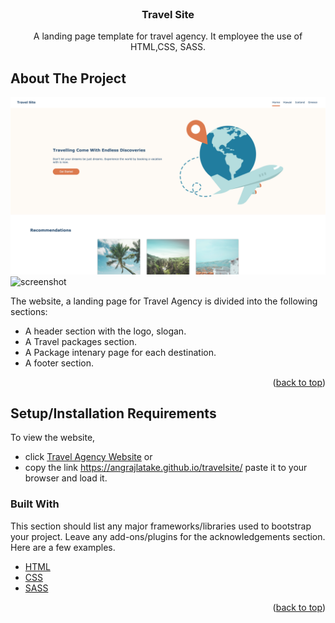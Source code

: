 
<!-- PROJECT LOGO -->
<br />
<div align="center">

  <h3 align="center">Travel Site</h3>

  <p align="center">
    A landing page template for travel agency. It employee the use of HTML,CSS, SASS. 
    <br />

  </p>
</div>

<!-- ABOUT THE PROJECT -->
## About The Project

<img src="assets/angrajlatake.github.io_travelsite_%20(1).png" alt="screenshot">
<img src="assets/angrajlatake.github.io_travelsite_pages_hawaii.html.png" alt="screenshot">

The website, a landing page for Travel Agency is divided into the following sections:

* A header section with the logo, slogan.
* A Travel packages section.
* A Package intenary page for each destination.
* A footer section.

<p align="right">(<a href="#top">back to top</a>)</p>

## Setup/Installation Requirements

To view the website, 
* click [Travel Agency Website](https://angrajlatake.github.io/travelsite/)
or 
* copy the link https://angrajlatake.github.io/travelsite/ paste it to your browser and load it.  



### Built With

This section should list any major frameworks/libraries used to bootstrap your project. Leave any add-ons/plugins for the acknowledgements section. Here are a few examples.

* [HTML](https://www.w3.org/html/)
* [CSS](https://www.w3.org/Style/CSS/Overview.en.html)
* [SASS](https://sass-lang.com/)


<p align="right">(<a href="#top">back to top</a>)</p>

